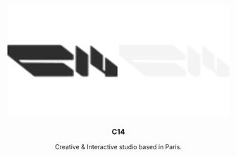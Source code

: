 <div align="center">

  <img src="https://github.com/C14-studio/.github/blob/main/images/C14_logo_black.svg#gh-light-mode-only" alt="Logo" width="250"/>
  <img src="https://github.com/C14-studio/.github/blob/main/images/C14_logo_white.svg#gh-dark-mode-only" alt="Logo" width="250"/>

  <h3 align="center">C14</h3>

  <p align="center">
    Creative & Interactive studio based in Paris.
    <br/><br/>
  </p>

</div>